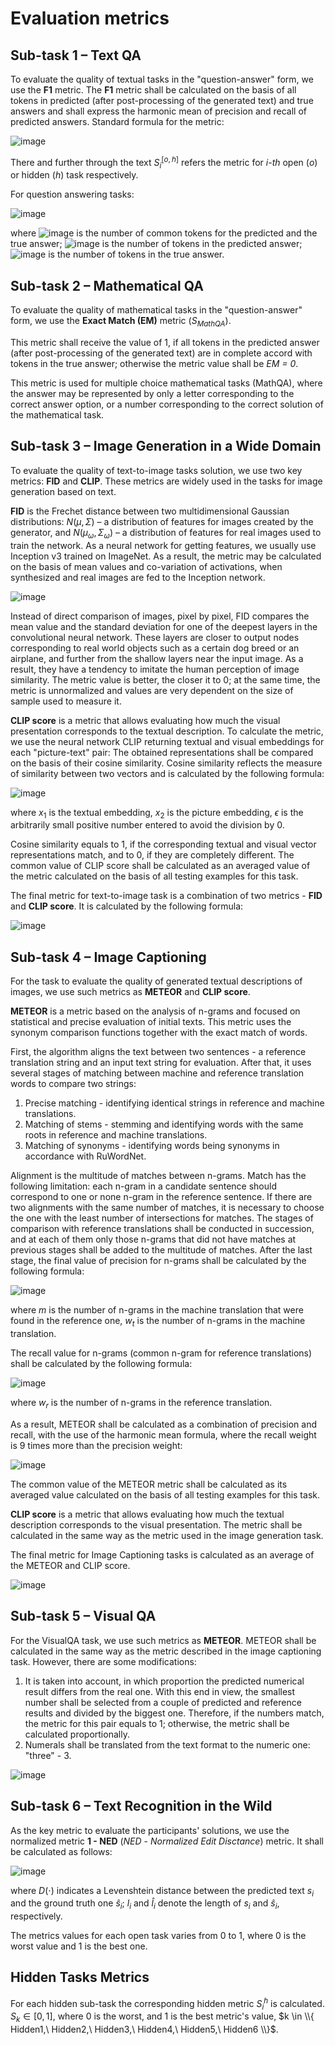 # Evaluation metrics


## Sub-task 1 – Text QA

To evaluate the quality of textual tasks in the "question-answer" form, we use the **F1** metric.
The **F1** metric shall be calculated on the basis of all tokens in predicted (after post-processing of the generated text) and true answers and shall express the harmonic mean of precision and recall of predicted answers.
Standard formula for the metric: 

![image](https://latex.codecogs.com/svg.image?S_{TextQA}=F1&space;=&space;2\cdot&space;\frac{Recall&space;\cdot&space;Precision}{Recall&space;&plus;&space;Precision})

There and further through the text $S_i^{[o,h]}$ refers the metric for _i-th_ open (_o_) or hidden (_h_) task respectively.

For question answering tasks: 

![image](https://latex.codecogs.com/svg.image?\text{precision}&space;=&space;\frac{\char"0023&space;tokens_{common}}{\char"0023tokens_{predicted}},&space;\text{recall}&space;=&space;\frac{\char"0023&space;tokens_{common}}{\char"0023&space;tokens_{gt}},)

where ![image](https://latex.codecogs.com/svg.image?\char"0023&space;tokens_{common}) is the number of common tokens for the predicted and the true answer;
![image](https://latex.codecogs.com/svg.image?\char"0023&space;tokens_{predicted}) is the number of tokens in the predicted answer;
![image](https://latex.codecogs.com/svg.image?\char"0023&space;tokens_{gt}) is the number of tokens in the true answer.

## Sub-task 2 – Mathematical QA

To evaluate the quality of mathematical tasks in the "question-answer" form, we use the **Exact Match (EM)** metric $(S_{MathQA})$.

This metric shall receive the value of 1, if all tokens in the predicted answer (after post-processing of the generated text) are in complete accord with tokens in the true answer; otherwise the metric value shall be *EM = 0*. 

This metric is used for multiple choice mathematical tasks (MathQA), where the answer may be represented by only a letter corresponding to the correct answer option, or a number corresponding to the correct solution of the mathematical task.


## Sub-task 3 – Image Generation in a Wide Domain

To evaluate the quality of text-to-image tasks solution, we use two key metrics: **FID** and **CLIP**. These metrics are widely used in the tasks for image generation based on text.

**FID** is the Frechet distance between two multidimensional Gaussian distributions: $N(\mu,\Sigma)$ – a distribution of features for images created by the generator, and $N(\mu_{\omega},\Sigma_{\omega})$ – a distribution of features for real images used to train the network. As a neural network for getting features, we usually use Inception v3 trained on ImageNet. As a result, the metric may be calculated on the basis of mean values and co-variation of activations, when synthesized and real images are fed to the Inception network.

![image](https://latex.codecogs.com/svg.image?\text{FID}=|\mu&space;-&space;\mu_\omega|^{2}&plus;tr(\Sigma&space;&plus;&space;\Sigma_\omega-2(\Sigma\Sigma_\omega)^{\frac{1}{2}}).)

Instead of direct comparison of images, pixel by pixel, FID compares the mean value and the standard deviation for one of the deepest layers in the convolutional neural network. These layers are closer to output nodes corresponding to real world objects such as a certain dog breed or an airplane, and further from the shallow layers near the input image. As a result, they have a tendency to imitate the human perception of image similarity. The metric value is better, the closer it to 0; at the same time, the metric is unnormalized and values are very dependent on the size of sample used to measure it.
 
**CLIP score** is a metric that allows evaluating how much the visual presentation corresponds to the textual description. To calculate the metric, we use the neural network CLIP returning textual and visual embeddings for each "picture-text" pair: The obtained representations shall be compared on the basis of their cosine similarity. Cosine similarity reflects the measure of similarity between two vectors and is calculated by the following formula:

![image](https://latex.codecogs.com/svg.image?\text{similarity}=\frac{x_1&space;x_2}{max(\left\|&space;x_1\right\|_2&space;\boldsymbol{\cdot}&space;\left\|&space;x_2\right\|_2,\epsilon)},)

where $x_1$ is the textual embedding, $x_2$ is the picture embedding, $\epsilon$ is the arbitrarily small positive number entered to avoid the division by 0.

Cosine similarity equals to 1, if the corresponding textual and visual vector representations match, and to 0, if they are completely different. The common value of CLIP score shall be calculated as an averaged value of the metric calculated on the basis of all testing examples for this task.

The final metric for text-to-image task is a combination of two metrics - **FID** and **CLIP score**. It is calculated by the following formula:

![image](https://latex.codecogs.com/svg.image?S_{ImageGeneration}=\frac{1}{2}\left(CLIP_{score}&plus;\frac{200-min(200,X)}{200}\right))

## Sub-task 4 – Image Captioning

For the task to evaluate the quality of generated textual descriptions of images, we use such metrics as **METEOR** and **CLIP score**. 

**METEOR** is a metric based on the analysis of n-grams and focused on statistical and precise evaluation of initial texts. This metric uses the synonym comparison functions together with the exact match of words. 

First, the algorithm aligns the text between two sentences - a reference translation string and an input text string for evaluation. After that, it uses several stages of matching between machine and reference translation words to compare two strings:
1. Precise matching - identifying identical strings in reference and machine translations.
2. Matching of stems - stemming and identifying words with the same roots in reference and machine translations.
3. Matching of synonyms - identifying words being synonyms in accordance with RuWordNet.

Alignment is the multitude of matches between n-grams. Match has the following limitation: each n-gram in a candidate sentence should correspond to one or none n-gram in the reference sentence. If there are two alignments with the same number of matches, it is necessary to choose the one with the least number of intersections for matches. The stages of comparison with reference translations shall be conducted in succession, and at each of them only those n-grams that did not have matches at previous stages shall be added to the multitude of matches. After the last stage, the final value of precision for n-grams shall be calculated by the following formula:

![image](https://latex.codecogs.com/svg.image?\text{P}=\frac{m}{w_t},)

where $m$ is the number of n-grams in the machine translation that were found in the reference one, $w_t$ is the number of n-grams in the machine translation. 

The recall value for n-grams (common n-gram for reference translations) shall be calculated by the following formula:

![image](https://latex.codecogs.com/svg.image?\text{R}=\frac{m}{w_r},)

where $w_r$ is the number of n-grams in the reference translation.

As a result, METEOR shall be calculated as a combination of precision and recall, with the use of the harmonic mean formula, where the recall weight is 9 times more than the precision weight:

![image](https://latex.codecogs.com/svg.image?\text{METEOR}=\frac{10PR}{R&plus;9P}.)

The common value of the METEOR metric shall be calculated as its averaged value calculated on the basis of all testing examples for this task.

**CLIP score** is a metric that allows evaluating how much the textual description corresponds to the visual presentation. The metric shall be calculated in the same way as the metric used in the image generation task. 

The final metric for Image Captioning tasks is calculated as an average of the METEOR and CLIP score.

![image](https://latex.codecogs.com/svg.image?S_{ImageCaptioning}&space;=\frac{1}{2}&space;\cdot&space;(METEOR&plus;CLIP_{score})&space;)

## Sub-task 5 – Visual QA

For the VisualQA task, we use such metrics as **METEOR**. METEOR shall be calculated in the same way as the metric described in the image captioning task. However, there are some modifications:
1. It is taken into account, in which proportion the predicted numerical result differs from the real one. With this end in view, the smallest number shall be selected from a couple of predicted and reference results and divided by the biggest one. Therefore, if the numbers match, the metric for this pair equals to 1; otherwise, the metric shall be calculated proportionally.
2. Numerals shall be translated from the text format to the numeric one: "three" - 3.

![image](https://latex.codecogs.com/svg.image?S_{VisualQA}&space;=&space;1/2&space;\cdot&space;(METEOR&plus;CLIP_{score}).)

## Sub-task 6 – Text Recognition in the Wild

As the key metric to evaluate the participants' solutions, we use the normalized metric **1 - NED** (_NED_ - _Normalized Edit Disctance_) metric. It shall be calculated as follows:

![image](https://latex.codecogs.com/svg.image?\bg{blue}S_{TRitW}&space;=&space;1&space;-&space;NED&space;=&space;1&space;-&space;\frac{D(s_i,&space;\hat{s}_i)}{max(l_i,\hat{l}_i)},)

where $D(\cdot)$ indicates a Levenshtein distance between the predicted text $s_i$ and the ground truth one $\hat{s}_i$; $l_i$ and $\hat{l}_i$ denote the length of $s_i$ and $\hat{s}_i$, respectively.

The metrics values for each open task varies from 0 to 1, where 0 is the worst value and 1 is the best one.

## Hidden Tasks Metrics

For each hidden sub-task the corresponding hidden metric $S_i^{h}$ is calculated. $S_k \in [0,1]$, where 0 is the worst, and 1 is the best metric's value, $k \in \\{ Hidden1,\ Hidden2,\ Hidden3,\ Hidden4,\ Hidden5,\ Hidden6 \\}$.
